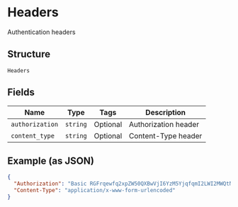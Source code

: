 
# Headers

Authentication headers

## Structure

`Headers`

## Fields

| Name | Type | Tags | Description |
|  --- | --- | --- | --- |
| `authorization` | `string` | Optional | Authorization header |
| `content_type` | `string` | Optional | Content-Type header |

## Example (as JSON)

```json
{
  "Authorization": "Basic RGFrqewfq2xpZW50QXBwVjI6YzM5YjqfqmI2LWI2MWQtNDRlZTQ5MmM1YTRk",
  "Content-Type": "application/x-www-form-urlencoded"
}
```

